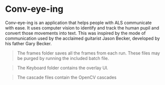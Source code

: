 # Conv-eye-ing
Conv-eye-ing is an application that helps people with ALS communicate with ease. It uses computer vision to identify and track the human pupil and convert those movements into text. This was inspired by the mode of communication used by the acclaimed guitarist Jason Becker, developed by his father Gary Becker.
> The frames folder saves all the frames from each run. These files may be purged by running the included batch file.

> The Keyboard folder contains the overlay UI.

> The cascade files contain the OpenCV cascades

